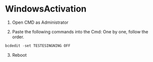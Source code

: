 # WindowsActivation

1. Open CMD as Administrator

2. Paste the following commands into the Cmd: One by one, follow the order.

```powershell
bcdedit -set TESTESINGNING OFF
```

3. Reboot
